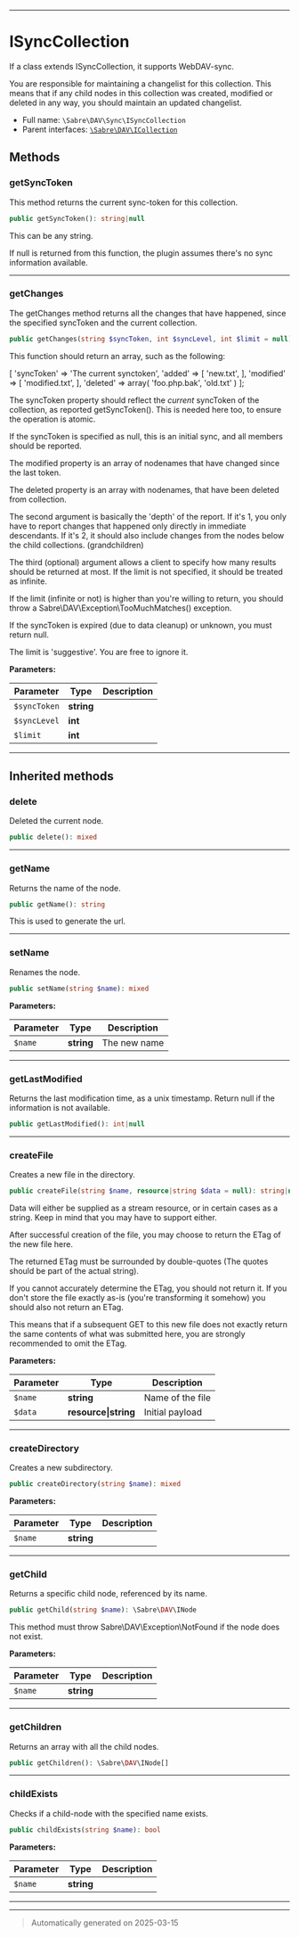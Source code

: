 ***

# ISyncCollection

If a class extends ISyncCollection, it supports WebDAV-sync.

You are responsible for maintaining a changelist for this collection. This
means that if any child nodes in this collection was created, modified or
deleted in any way, you should maintain an updated changelist.

* Full name: `\Sabre\DAV\Sync\ISyncCollection`
* Parent interfaces: [`\Sabre\DAV\ICollection`](../ICollection.md)


## Methods


### getSyncToken

This method returns the current sync-token for this collection.

```php
public getSyncToken(): string|null
```

This can be any string.

If null is returned from this function, the plugin assumes there's no
sync information available.










***

### getChanges

The getChanges method returns all the changes that have happened, since
the specified syncToken and the current collection.

```php
public getChanges(string $syncToken, int $syncLevel, int $limit = null): array|null
```

This function should return an array, such as the following:

[
  'syncToken' => 'The current synctoken',
  'added'   => [
     'new.txt',
  ],
  'modified'   => [
     'modified.txt',
  ],
  'deleted' => array(
     'foo.php.bak',
     'old.txt'
  )
];

The syncToken property should reflect the *current* syncToken of the
collection, as reported getSyncToken(). This is needed here too, to
ensure the operation is atomic.

If the syncToken is specified as null, this is an initial sync, and all
members should be reported.

The modified property is an array of nodenames that have changed since
the last token.

The deleted property is an array with nodenames, that have been deleted
from collection.

The second argument is basically the 'depth' of the report. If it's 1,
you only have to report changes that happened only directly in immediate
descendants. If it's 2, it should also include changes from the nodes
below the child collections. (grandchildren)

The third (optional) argument allows a client to specify how many
results should be returned at most. If the limit is not specified, it
should be treated as infinite.

If the limit (infinite or not) is higher than you're willing to return,
you should throw a Sabre\DAV\Exception\TooMuchMatches() exception.

If the syncToken is expired (due to data cleanup) or unknown, you must
return null.

The limit is 'suggestive'. You are free to ignore it.






**Parameters:**

| Parameter | Type | Description |
|-----------|------|-------------|
| `$syncToken` | **string** |  |
| `$syncLevel` | **int** |  |
| `$limit` | **int** |  |





***


## Inherited methods


### delete

Deleted the current node.

```php
public delete(): mixed
```












***

### getName

Returns the name of the node.

```php
public getName(): string
```

This is used to generate the url.










***

### setName

Renames the node.

```php
public setName(string $name): mixed
```








**Parameters:**

| Parameter | Type | Description |
|-----------|------|-------------|
| `$name` | **string** | The new name |





***

### getLastModified

Returns the last modification time, as a unix timestamp. Return null
if the information is not available.

```php
public getLastModified(): int|null
```












***

### createFile

Creates a new file in the directory.

```php
public createFile(string $name, resource|string $data = null): string|null
```

Data will either be supplied as a stream resource, or in certain cases
as a string. Keep in mind that you may have to support either.

After successful creation of the file, you may choose to return the ETag
of the new file here.

The returned ETag must be surrounded by double-quotes (The quotes should
be part of the actual string).

If you cannot accurately determine the ETag, you should not return it.
If you don't store the file exactly as-is (you're transforming it
somehow) you should also not return an ETag.

This means that if a subsequent GET to this new file does not exactly
return the same contents of what was submitted here, you are strongly
recommended to omit the ETag.






**Parameters:**

| Parameter | Type | Description |
|-----------|------|-------------|
| `$name` | **string** | Name of the file |
| `$data` | **resource&#124;string** | Initial payload |





***

### createDirectory

Creates a new subdirectory.

```php
public createDirectory(string $name): mixed
```








**Parameters:**

| Parameter | Type | Description |
|-----------|------|-------------|
| `$name` | **string** |  |





***

### getChild

Returns a specific child node, referenced by its name.

```php
public getChild(string $name): \Sabre\DAV\INode
```

This method must throw Sabre\DAV\Exception\NotFound if the node does not
exist.






**Parameters:**

| Parameter | Type | Description |
|-----------|------|-------------|
| `$name` | **string** |  |





***

### getChildren

Returns an array with all the child nodes.

```php
public getChildren(): \Sabre\DAV\INode[]
```












***

### childExists

Checks if a child-node with the specified name exists.

```php
public childExists(string $name): bool
```








**Parameters:**

| Parameter | Type | Description |
|-----------|------|-------------|
| `$name` | **string** |  |





***


***
> Automatically generated on 2025-03-15
